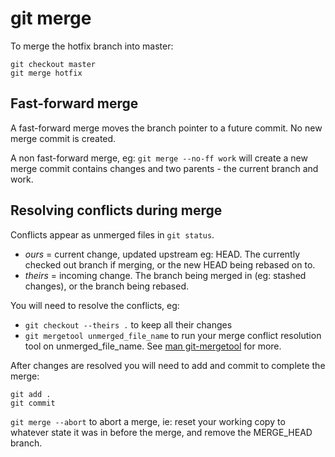 # git merge

To merge the hotfix branch into master:

```
git checkout master
git merge hotfix
```

## Fast-forward merge

A fast-forward merge moves the branch pointer to a future commit. No new merge commit is created.

A non fast-forward merge, eg: `git merge --no-ff work` will create a new merge commit contains changes and two parents - the current branch and work.

## Resolving conflicts during merge

Conflicts appear as unmerged files in `git status`.

* *ours* = current change, updated upstream eg: HEAD. The currently checked out branch if merging, or the new HEAD being rebased on to.
* *theirs* = incoming change. The branch being merged in (eg: stashed changes), or the branch being rebased.

You will need to resolve the conflicts, eg:
* `git checkout --theirs .` to keep all their changes  
* `git mergetool unmerged_file_name` to run your merge conflict resolution tool on unmerged_file_name. See [man git-mergetool](http://schacon.github.com/git/git-mergetool.html) for more.

After changes are resolved you will need to add and commit to complete the merge:

```
git add .
git commit
```

`git merge --abort` to abort a merge, ie: reset your working copy to whatever state it was in before the merge, and remove the MERGE_HEAD branch.
